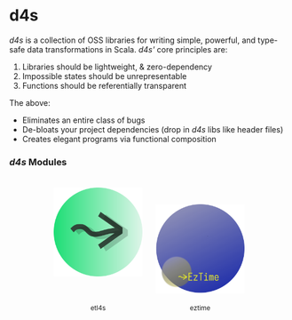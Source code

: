 # d4s

_d4s_ is a collection of OSS libraries for writing simple, powerful, and type-safe data transformations in Scala. _d4s'_ core principles are:

1. Libraries should be lightweight, & zero-dependency
2. Impossible states should be unrepresentable
3. Functions should be referentially transparent

The above:
- Eliminates an entire class of bugs
- De-bloats your project dependencies (drop in _d4s_ libs like header files)
- Creates elegant programs via functional composition 

### _d4s_ Modules
<div align="center">

<div style="display: inline-block; text-align: center; margin: 20px 10px;">
  <a href="https://github.com/mattlianje/d4s/tree/master/etl4s">
    <img src="pix/etl4s.png" alt="etl4s" width="160" height="160" style="margin-bottom: 40px;"/>
  </a>
  <br>
  <sub>etl4s</sub>
</div>

<div style="display: inline-block; text-align: center; margin: 20px 10px;">
  <a href="https://github.com/mattlianje/d4s/tree/master/eztime">
    <img src="pix/eztime.png" alt="eztime" width="160" height="160" style="margin-bottom: 10px;"/>
  </a>
  <br>
  <sub>eztime</sub>
</div>

</div>
